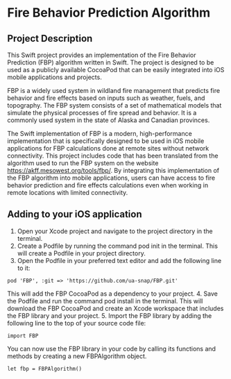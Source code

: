 # Fire Behavior Prediction Algorithm

## Project Description
This Swift project provides an implementation of the Fire Behavior Prediction (FBP) algorithm written in Swift. The project is designed to be used as a publicly available CocoaPod that can be easily integrated into iOS mobile applications and projects.

FBP is a widely used system in wildland fire management that predicts fire behavior and fire effects based on inputs such as weather, fuels, and topography. The FBP system consists of a set of mathematical models that simulate the physical processes of fire spread and behavior. It is a commonly used system in the state of Alaska and Canadian provinces.

The Swift implementation of FBP is a modern, high-performance implementation that is specifically designed to be used in iOS mobile applications for FBP calculations done at remote sites without network connectivity. This project includes code that has been translated from the algorithm used to run the FBP system on the website https://akff.mesowest.org/tools/fbp/. By integrating this implementation of the FBP algorithm into mobile applications, users can have access to fire behavior prediction and fire effects calculations even when working in remote locations with limited connectivity.

## Adding to your iOS application

1. Open your Xcode project and navigate to the project directory in the terminal.
2. Create a Podfile by running the command pod init in the terminal. This will create a Podfile in your project directory.
3. Open the Podfile in your preferred text editor and add the following line to it:
```
pod 'FBP', :git => 'https://github.com/ua-snap/FBP.git'
```
This will add the FBP CocoaPod as a dependency to your project.
4. Save the Podfile and run the command pod install in the terminal. This will download the FBP CocoaPod and create an Xcode workspace that includes the FBP library and your project.
5. Import the FBP library by adding the following line to the top of your source code file:
```
import FBP
```
You can now use the FBP library in your code by calling its functions and methods by creating a new FBPAlgorithm object.
```
let fbp = FBPAlgorithm()
```
